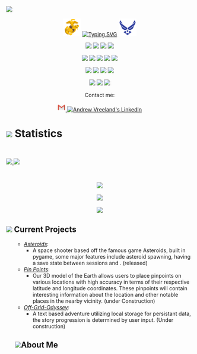 <div align="left" target="_blank">
  <img src="https://img.shields.io/github/followers/AndrewVreeland?style=social">

</div>
</p>
<p align = 'center'>
<img src="icons8-marine-corps-48.png">
<a href="https://git.io/typing-svg"><img src="https://readme-typing-svg.demolab.com?font=Fira+Code&pause=1000&center=true&width=435&lines=Hello%2C+my+name+is+Andrew+Vreeland;Lets+find+joy+in+learning;Life+is+a+journey%2C+enjoy+it" alt="Typing SVG" /></a>
<img src="icons8-us-air-force-48.png">
<p>

</p>


<p>
<div align="center">
  <img src="https://img.shields.io/badge/JavaScript-000000.svg?style=for-the-badge&logo=javascript&logoColor=F7E017">
  <img src= 'https://img.shields.io/badge/Java-ED8B00?style=for-the-badge&logo=openjdk&logoColor=white'>
  <img src="https://img.shields.io/badge/HTML5-F26624.svg?style=for-the-badge&logo=html5&logoColor=white">
  <img src="https://img.shields.io/badge/CSS-2465F1.svg?style=for-the-badge&logo=CSS3&logoColor=white">
</div>
</p>

<p>
<div align="center">
  <img src="https://img.shields.io/badge/Express.js-404D59?style=for-the-badge&logoColor=white">
  <img src="https://img.shields.io/badge/React-20232A?style=for-the-badge&logo=react&logoColor=61DAFB">
    <img src="https://img.shields.io/badge/Bootstrap-563D7C?style=for-the-badge&logo=bootstrap&logoColor=white">
  <img src="https://img.shields.io/badge/GitHub-%23121011.svg?style=for-the-badge&logo=github&logoColor=white">
  <img src="https://img.shields.io/badge/Git-%23F05033.svg?style=for-the-badge&logo=git&logoColor=white">
</div>
</p>

<p>
<div align="center">
  <img src="https://img.shields.io/badge/Visual%20Studio%20Code-0078d7.svg?style=for-the-badge&logo=visual-studio-code&logoColor=white">
  <img src="https://img.shields.io/badge/-Stackoverflow-FE7A16?style=for-the-badge&logo=stack-overflow&logoColor=white">
  <img src="https://img.shields.io/badge/StackExchange-%23ffffff.svg?style=for-the-badge&logo=StackExchange&logoColor=white">
  <img src='https://img.shields.io/badge/MongoDB-4EA94B?style=for-the-badge&logo=mongodb&logoColor=white'>
</div>
</p>

<p>
<div align="center">
  <img src="https://img.shields.io/badge/Trello-%23026AA7.svg?style=for-the-badge&logo=Trello&logoColor=white">
  <img src="https://img.shields.io/badge/Markdown-000000?style=for-the-badge&logo=markdown&logoColor=white">
  <img src="https://img.shields.io/badge/TypeScript-007ACC?style=for-the-badge&logo=typescript&logoColor=white">
</div>
</p>

<p align="center">Contact me:</p>
<p>
<div align="center">
	<a href="mailto:andrewvreeland@gmail.com" subject="text">
	 	<img alt="Andrew Vreeland's Email" width="22px" src="icons8-gmail-logo-48.png" style="max-width: 100%;">
	</a>
	<a href="https://www.linkedin.com/in/andrew-vreeland/" rel="nofollow">
  		<img alt="Andrew Vreeland's LinkedIn" width="22px" src="https://raw.githubusercontent.com/peterthehan/peterthehan/master/assets/linkedin.svg" style="max-width: 100%;">
	</a>
</div>

<!-- - ⚡ Fun fact:  -->
</p>

# <img src="https://media4.giphy.com/media/MIGbtLZoVjbl0bYbAd/giphy.gif?cid=ecf05e472t2h0i8d7dcjaoau9iqtchhr899hxmpxzzgc7lyw&rid=giphy.gif" width="30"> Statistics

<br/>
<p align="left">
  <a href="https://www.linkedin.com/in/andrew-vreeland/">
    <img width="49.5%" src="https://github-readme-stats.vercel.app/api?username=AndrewVreeland&show_icons=true&include_all_commits=true&theme=radical&hide_border=true">
    <img width="49.5%" src="https://github-readme-streak-stats.herokuapp.com/?user=AndrewVreeland&theme=radical&hide_border=true">		  
  </a>
</p>
<br>

<p align="center">
<a href='https://github.com/ashutosh00710/github-readme-activity-graph'> <img src= 'https://github-readme-activity-graph.cyclic.app/graph?username=AndrewVreeland&bg_color=151524&color=e83e83&line=8accc8&point=ffd500&area=true&hide_border=true'></a>
</p>



<p align="center">
  <a href="https://www.linkedin.com/in/andrew-vreeland/">
    <img width="49.5%" src="https://github-readme-stats.vercel.app/api/top-langs/?username=AndrewVreeland&theme=radical&bg_color=282828&hide_border=true&include_all_commits=true&count_private=true&layout=compact">
  </a>
</p>

<p align="center"><img src="https://profile-counter.glitch.me/{AndrewVreeland}/count.svg"></p>

## <img src="https://media1.giphy.com/media/Q8PQ1KuarrYucCMVTJ/giphy.gif?cid=ecf05e47odgm8bs8cmb8cf1ijmfzqaeeu9fzmx6nbcv06ky2&rid=giphy.gif" width="30"> Current Projects
<ul>			
	

<ul>

<li><i><a href="https://github.com/AndrewVreeland/asteroids">Asteroids</a></i>:<ul><li> A space shooter based off the famous game Asteroids, built in pygame, some major features include asteroid spawning, having a save state between sessions and . (released)</li></ul></li>

<li><i><a href="https://github.com/LadsThatCode">Pin Points</a></i>:<ul><li>Our 3D model of the Earth allows users to place pinpoints on various locations with high accuracy in terms of their respective latitude and longitude coordinates. These pinpoints will contain interesting information about the location and other notable places in the nearby vicinity. (under Construction)</li></ul></li>

<li><i><a href="https://github.com/Off-Grid-Odyssey/Off-Grid-Odyssey">Off-Grid-Odyssey</a></i>:<ul><li>A text based adventure utilizing local storage for persistant data, the story progression is determined by user input. (Under construction)</li></ul></li>

</ul>




## <img src="https://user-images.githubusercontent.com/82110564/189553856-2e7f8f30-80b4-484f-bfaa-9e5eb10f24e5.gif" width="30">About Me




